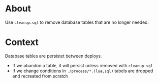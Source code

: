 # About

Use `cleanup.sql` to remove database tables that are no longer needed.

# Context

Database tables are persistet between deploys.

- If we abandon a table, it will persist unless removed with `cleanup.sql`
- If we change conditions in `./process/*.(lua,sql)` tabels are dropped and recreated from scratch
